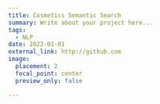 ```yaml
---
title: Cosmetics Semantic Search
summary: Write about your project here...
tags:
  - NLP
date: 2022-01-01
external_link: http://github.com
image:
  placement: 2
  focal_point: center
  preview_only: false

---
```

